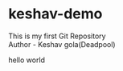 # keshav-demo
This is my first Git Repository
<br>
Author - Keshav gola(Deadpool)
<br>
<p>hello world</p>